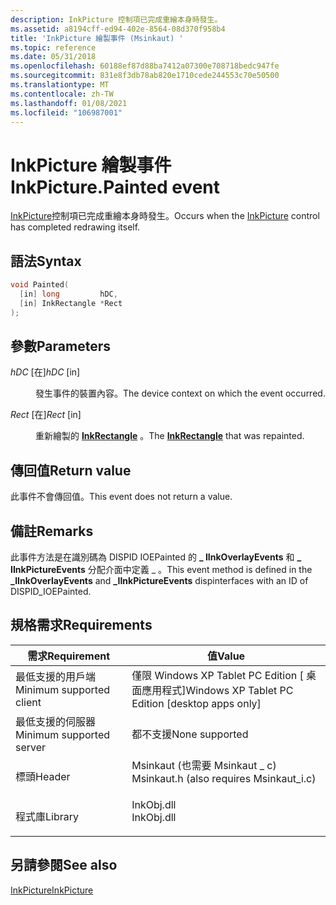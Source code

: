 ```yaml
---
description: InkPicture 控制項已完成重繪本身時發生。
ms.assetid: a8194cff-ed94-402e-8564-08d370f958b4
title: 'InkPicture 繪製事件 (Msinkaut) '
ms.topic: reference
ms.date: 05/31/2018
ms.openlocfilehash: 60188ef87d88ba7412a07300e708718bedc947fe
ms.sourcegitcommit: 831e8f3db78ab820e1710cede244553c70e50500
ms.translationtype: MT
ms.contentlocale: zh-TW
ms.lasthandoff: 01/08/2021
ms.locfileid: "106987001"
---
```

# <a name="inkpicturepainted-event"></a><span data-ttu-id="3b59b-103">InkPicture 繪製事件</span><span class="sxs-lookup"><span data-stu-id="3b59b-103">InkPicture.Painted event</span></span>

<span data-ttu-id="3b59b-104">[InkPicture](inkpicture-control-reference.md)控制項已完成重繪本身時發生。</span><span class="sxs-lookup"><span data-stu-id="3b59b-104">Occurs when the [InkPicture](inkpicture-control-reference.md) control has completed redrawing itself.</span></span>

## <a name="syntax"></a><span data-ttu-id="3b59b-105">語法</span><span class="sxs-lookup"><span data-stu-id="3b59b-105">Syntax</span></span>


```C++
void Painted(
  [in] long         hDC,
  [in] InkRectangle *Rect
);
```



## <a name="parameters"></a><span data-ttu-id="3b59b-106">參數</span><span class="sxs-lookup"><span data-stu-id="3b59b-106">Parameters</span></span>

<dl> <dt>

<span data-ttu-id="3b59b-107">*hDC* \[在\]</span><span class="sxs-lookup"><span data-stu-id="3b59b-107">*hDC* \[in\]</span></span>
</dt> <dd>

<span data-ttu-id="3b59b-108">發生事件的裝置內容。</span><span class="sxs-lookup"><span data-stu-id="3b59b-108">The device context on which the event occurred.</span></span>

</dd> <dt>

<span data-ttu-id="3b59b-109">*Rect* \[在\]</span><span class="sxs-lookup"><span data-stu-id="3b59b-109">*Rect* \[in\]</span></span>
</dt> <dd>

<span data-ttu-id="3b59b-110">重新繪製的 [**InkRectangle**](inkrectangle-class.md) 。</span><span class="sxs-lookup"><span data-stu-id="3b59b-110">The [**InkRectangle**](inkrectangle-class.md) that was repainted.</span></span>

</dd> </dl>

## <a name="return-value"></a><span data-ttu-id="3b59b-111">傳回值</span><span class="sxs-lookup"><span data-stu-id="3b59b-111">Return value</span></span>

<span data-ttu-id="3b59b-112">此事件不會傳回值。</span><span class="sxs-lookup"><span data-stu-id="3b59b-112">This event does not return a value.</span></span>

## <a name="remarks"></a><span data-ttu-id="3b59b-113">備註</span><span class="sxs-lookup"><span data-stu-id="3b59b-113">Remarks</span></span>

<span data-ttu-id="3b59b-114">此事件方法是在識別碼為 DISPID IOEPainted 的 **\_ IInkOverlayEvents** 和 **\_ IInkPictureEvents** 分配介面中定義 \_ 。</span><span class="sxs-lookup"><span data-stu-id="3b59b-114">This event method is defined in the **\_IInkOverlayEvents** and **\_IInkPictureEvents** dispinterfaces with an ID of DISPID\_IOEPainted.</span></span>

## <a name="requirements"></a><span data-ttu-id="3b59b-115">規格需求</span><span class="sxs-lookup"><span data-stu-id="3b59b-115">Requirements</span></span>



| <span data-ttu-id="3b59b-116">需求</span><span class="sxs-lookup"><span data-stu-id="3b59b-116">Requirement</span></span> | <span data-ttu-id="3b59b-117">值</span><span class="sxs-lookup"><span data-stu-id="3b59b-117">Value</span></span> |
|-------------------------------------|---------------------------------------------------------------------------------------------------------------------|
| <span data-ttu-id="3b59b-118">最低支援的用戶端</span><span class="sxs-lookup"><span data-stu-id="3b59b-118">Minimum supported client</span></span><br/> | <span data-ttu-id="3b59b-119">僅限 Windows XP Tablet PC Edition \[ 桌面應用程式\]</span><span class="sxs-lookup"><span data-stu-id="3b59b-119">Windows XP Tablet PC Edition \[desktop apps only\]</span></span><br/>                                                       |
| <span data-ttu-id="3b59b-120">最低支援的伺服器</span><span class="sxs-lookup"><span data-stu-id="3b59b-120">Minimum supported server</span></span><br/> | <span data-ttu-id="3b59b-121">都不支援</span><span class="sxs-lookup"><span data-stu-id="3b59b-121">None supported</span></span><br/>                                                                                           |
| <span data-ttu-id="3b59b-122">標頭</span><span class="sxs-lookup"><span data-stu-id="3b59b-122">Header</span></span><br/>                   | <dl> <span data-ttu-id="3b59b-123"><dt>Msinkaut (也需要 Msinkaut \_ c) </dt></span><span class="sxs-lookup"><span data-stu-id="3b59b-123"><dt>Msinkaut.h (also requires Msinkaut\_i.c)</dt></span></span> </dl> |
| <span data-ttu-id="3b59b-124">程式庫</span><span class="sxs-lookup"><span data-stu-id="3b59b-124">Library</span></span><br/>                  | <dl> <span data-ttu-id="3b59b-125"><dt>InkObj.dll</dt></span><span class="sxs-lookup"><span data-stu-id="3b59b-125"><dt>InkObj.dll</dt></span></span> </dl>                               |



## <a name="see-also"></a><span data-ttu-id="3b59b-126">另請參閱</span><span class="sxs-lookup"><span data-stu-id="3b59b-126">See also</span></span>

<dl> <dt>

[<span data-ttu-id="3b59b-127">InkPicture</span><span class="sxs-lookup"><span data-stu-id="3b59b-127">InkPicture</span></span>](inkpicture-control-reference.md)
</dt> </dl>

 

 




